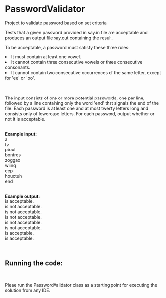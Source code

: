 # PasswordValidator
Project to validate password based on set criteria


Tests that a given password provided in say.in file are acceptable and produces an output file say.out containing the result. 

To be acceptable, a password must satisfy these three rules:

<li>It must contain at least one vowel.</li>
<li>It cannot contain three consecutive vowels or three consecutive consonants.</li>
<li>It cannot contain two consecutive occurrences of the same letter, except for 'ee' or 'oo'. </li>
<br>
<br>
<p>
The input consists of one or more potential passwords, one per line, followed by a line containing only the word 'end' that signals the end of the file. Each password is at least one and at most twenty letters long and consists only of lowercase letters. For each password, output whether or not it is acceptable.
</p><br>
<b>Example input: </b>
<br>
a <br>
tv <br>
ptoui <br>
bontres <br>
zoggax <br>
wiinq <br>
eep <br>
houctuh <br>
end <br><br>


<b>Example output:</b>
<br>
<a> is acceptable.<br>
<tv> is not acceptable.<br>
<ptoui> is not acceptable.<br>
<bontres> is not acceptable.<br>
<zoggax> is not acceptable.<br>
<wiinq> is not acceptable.<br>
<eep> is acceptable.<br>
<houctuh> is acceptable.<br>

<br>
<h2>Running the code:</h2><br>

Pleae run the PasswordValidator class as a starting point for executing the solution from any IDE.

